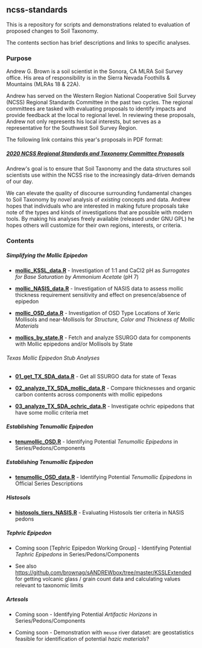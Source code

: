 ## ncss-standards

This is a repository for scripts and demonstrations related to evaluation of proposed changes to Soil Taxonomy.

The contents section has brief descriptions and links to specific analyses.

### Purpose

Andrew G. Brown is a soil scientist in the Sonora, CA MLRA Soil Survey office. His area of responsibility is in the Sierra Nevada Foothills & Mountains (MLRAs 18 & 22A). 

Andrew has served on the Western Region National Cooperative Soil Survey (NCSS) Regional Standards Committee in the past two cycles. The regional committees are tasked with evaluating proposals to identify impacts and provide feedback at the local to regional level. In reviewing these proposals, Andrew not only represents his local interests, but serves as a representative for the Southwest Soil Survey Region. 

The following link contains this year's proposals in PDF format:

##### [2020 NCSS Regional Standards and Taxonomy Committee Proposals](https://www.nrcs.usda.gov/wps/portal/nrcs/detail/soils/survey/partnership/ncss/?cid=nrcseprd1522014)

Andrew's goal is to ensure that Soil Taxonomy and the data structures soil scientists use within the NCSS rise to the increasingly data-driven demands of our day. 

We can elevate the quality of discourse surrounding fundamental changes to Soil Taxonomy by _novel_ analysis of _existing_ concepts and data.
Andrew hopes that individuals who are interested in making future proposals take note of the types and kinds of investigations that are possible with modern tools. By making his analyses freely available (released under GNU GPL) he hopes others will customize for their own regions, interests, or criteria.

### Contents

##### Simplifying the Mollic Epipedon

 - __[mollic_KSSL_data.R](mollic/mollic_KSSL_data.R)__ - Investigation of 1:1 and CaCl2 pH as _Surrogates for Base Saturation by Ammonium Acetate_ (pH 7)
 
 - __[mollic_NASIS_data.R](mollic/mollic_NASIS_data.R)__ - Investigation of NASIS data to assess mollic thickness requirement sensitivity and effect on presence/absence of epipedon
 
 - __[mollic_OSD_data.R](mollic/mollic_OSD_data.R)__ - Investigation of OSD Type Locations of Xeric Mollisols and near-Mollisols for _Structure, Color and Thickness of Mollic Materials_
 
 - __[mollics_by_state.R](mollic/mollics_by_state.R)__ - Fetch and analyze SSURGO data for components with Mollic epipedons and/or Mollisols by State

###### Texas Mollic Epipedon Stub Analyses
 
 - __[01_get_TX_SDA_data.R](texas/01_get_TX_SDA_data.R)__ - Get all SSURGO data for state of Texas
 
 - __[02_analyze_TX_SDA_mollic_data.R](texas/02_analyze_TX_SDA_mollic_data.R)__ - Compare thicknesses and organic carbon contents across components with mollic epipedons
 
 - __[03_analyze_TX_SDA_ochric_data.R](texas/03_analyze_TX_SDA_ochric_data.R)__ - Investigate ochric epipedons that have some mollic criteria met

##### Establishing Tenumollic Epipedon

 - __[tenumollic_OSD.R](tenumollic_OSD.R)__ -  Identifying Potential _Tenumollic Epipedons_ in Series/Pedons/Components

##### Establishing Tenumollic Epipedon

 - __[tenumollic_OSD_data.R](mollic/tenumollic_OSD_data.R)__ - Identifying Potential _Tenumollic Epipedons_ in Official Series Descriptions

##### Histosols

 - __[histosols_tiers_NASIS.R](histosols/histosols_tiers_NASIS.R)__ - Evaluating Histosols tier criteria in NASIS pedons
 
##### Tephric Epipedon

 - Coming soon [Tephric Epipedon Working Group] - Identifying Potential _Tephric Epipedons_ in Series/Pedons/Components
 
 - See also https://github.com/brownag/sANDREWbox/tree/master/KSSLExtended for getting volcanic glass / grain count data and calculating values relevant to taxonomic limits
 
##### Artesols

 - Coming soon - Identifying Potential _Artifactic Horizons_ in Series/Pedons/Components
 
 - Coming soon - Demonstration with `meuse` river dataset: are geostatistics feasible for identification of potential _hazic materials_?


